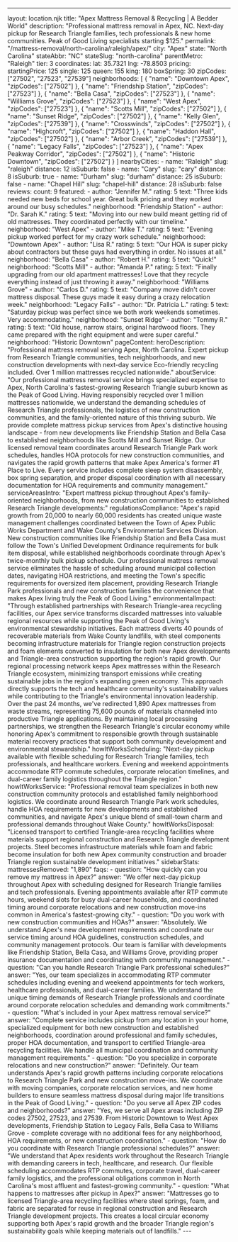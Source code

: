 ---
layout: location.njk
title: "Apex Mattress Removal & Recycling | A Bedder World"
description: "Professional mattress removal in Apex, NC. Next-day pickup for Research Triangle families, tech professionals & new home communities. Peak of Good Living specialists starting $125."
permalink: "/mattress-removal/north-carolina/raleigh/apex/"
city: "Apex" state: "North Carolina" stateAbbr: "NC" stateSlug: "north-carolina" parentMetro: "Raleigh" tier: 3 coordinates: lat: 35.7321 lng: -78.8503 pricing: startingPrice: 125 single: 125 queen: 155 king: 180 boxSpring: 30 zipCodes: ["27502", "27523", "27539"] neighborhoods: [ { "name": "Downtown Apex", "zipCodes": ["27502"] }, { "name": "Friendship Station", "zipCodes": ["27523"] }, { "name": "Bella Casa", "zipCodes": ["27523"] }, { "name": "Williams Grove", "zipCodes": ["27523"] }, { "name": "West Apex", "zipCodes": ["27523"] }, { "name": "Scotts Mill", "zipCodes": ["27502"] }, { "name": "Sunset Ridge", "zipCodes": ["27502"] }, { "name": "Kelly Glen", "zipCodes": ["27539"] }, { "name": "Crosswinds", "zipCodes": ["27502"] }, { "name": "Highcroft", "zipCodes": ["27502"] }, { "name": "Haddon Hall", "zipCodes": ["27502"] }, { "name": "Arbor Creek", "zipCodes": ["27539"] }, { "name": "Legacy Falls", "zipCodes": ["27523"] }, { "name": "Apex Peakway Corridor", "zipCodes": ["27502"] }, { "name": "Historic Downtown", "zipCodes": ["27502"] } ] nearbyCities: - name: "Raleigh" slug: "raleigh" distance: 12 isSuburb: false - name: "Cary" slug: "cary" distance: 8 isSuburb: true - name: "Durham" slug: "durham" distance: 25 isSuburb: false - name: "Chapel Hill" slug: "chapel-hill" distance: 28 isSuburb: false reviews: count: 9 featured: - author: "Jennifer M." rating: 5 text: "Three kids needed new beds for school year. Great bulk pricing and they worked around our busy schedules." neighborhood: "Friendship Station" - author: "Dr. Sarah K." rating: 5 text: "Moving into our new build meant getting rid of old mattresses. They coordinated perfectly with our timeline." neighborhood: "West Apex" - author: "Mike T." rating: 5 text: "Evening pickup worked perfect for my crazy work schedule." neighborhood: "Downtown Apex" - author: "Lisa R." rating: 5 text: "Our HOA is super picky about contractors but these guys had everything in order. No issues at all." neighborhood: "Bella Casa" - author: "Robert H." rating: 5 text: "Quick!" neighborhood: "Scotts Mill" - author: "Amanda P." rating: 5 text: "Finally upgrading from our old apartment mattresses! Love that they recycle everything instead of just throwing it away." neighborhood: "Williams Grove" - author: "Carlos D." rating: 5 text: "Company move didn't cover mattress disposal. These guys made it easy during a crazy relocation week." neighborhood: "Legacy Falls" - author: "Dr. Patricia L." rating: 5 text: "Saturday pickup was perfect since we both work weekends sometimes. Very accommodating." neighborhood: "Sunset Ridge" - author: "Tommy R." rating: 5 text: "Old house, narrow stairs, original hardwood floors. They came prepared with the right equipment and were super careful." neighborhood: "Historic Downtown" pageContent: heroDescription: "Professional mattress removal serving Apex, North Carolina. Expert pickup from Research Triangle communities, tech neighborhoods, and new construction developments with next-day service Eco-friendly recycling included. Over 1 million mattresses recycled nationwide." aboutService: "Our professional mattress removal service brings specialized expertise to Apex, North Carolina's fastest-growing Research Triangle suburb known as the Peak of Good Living. Having responsibly recycled over 1 million mattresses nationwide, we understand the demanding schedules of Research Triangle professionals, the logistics of new construction communities, and the family-oriented nature of this thriving suburb. We provide complete mattress pickup services from Apex's distinctive housing landscape - from new developments like Friendship Station and Bella Casa to established neighborhoods like Scotts Mill and Sunset Ridge. Our licensed removal team coordinates around Research Triangle Park work schedules, handles HOA protocols for new construction communities, and navigates the rapid growth patterns that make Apex America's former #1 Place to Live. Every service includes complete sleep system disassembly, box spring separation, and proper disposal coordination with all necessary documentation for HOA requirements and community management." serviceAreasIntro: "Expert mattress pickup throughout Apex's family-oriented neighborhoods, from new construction communities to established Research Triangle developments:" regulationsCompliance: "Apex's rapid growth from 20,000 to nearly 60,000 residents has created unique waste management challenges coordinated between the Town of Apex Public Works Department and Wake County's Environmental Services Division. New construction communities like Friendship Station and Bella Casa must follow the Town's Unified Development Ordinance requirements for bulk item disposal, while established neighborhoods coordinate through Apex's twice-monthly bulk pickup schedule. Our professional mattress removal service eliminates the hassle of scheduling around municipal collection dates, navigating HOA restrictions, and meeting the Town's specific requirements for oversized item placement, providing Research Triangle Park professionals and new construction families the convenience that makes Apex living truly the Peak of Good Living." environmentalImpact: "Through established partnerships with Research Triangle-area recycling facilities, our Apex service transforms discarded mattresses into valuable regional resources while supporting the Peak of Good Living's environmental stewardship initiatives. Each mattress diverts 40 pounds of recoverable materials from Wake County landfills, with steel components becoming infrastructure materials for Triangle region construction projects and foam elements converted to insulation for both new Apex developments and Triangle-area construction supporting the region's rapid growth. Our regional processing network keeps Apex mattresses within the Research Triangle ecosystem, minimizing transport emissions while creating sustainable jobs in the region's expanding green economy. This approach directly supports the tech and healthcare community's sustainability values while contributing to the Triangle's environmental innovation leadership. Over the past 24 months, we've redirected 1,890 Apex mattresses from waste streams, representing 75,600 pounds of materials channeled into productive Triangle applications. By maintaining local processing partnerships, we strengthen the Research Triangle's circular economy while honoring Apex's commitment to responsible growth through sustainable material recovery practices that support both community development and environmental stewardship." howItWorksScheduling: "Next-day pickup available with flexible scheduling for Research Triangle families, tech professionals, and healthcare workers. Evening and weekend appointments accommodate RTP commute schedules, corporate relocation timelines, and dual-career family logistics throughout the Triangle region." howItWorksService: "Professional removal team specializes in both new construction community protocols and established family neighborhood logistics. We coordinate around Research Triangle Park work schedules, handle HOA requirements for new developments and established communities, and navigate Apex's unique blend of small-town charm and professional demands throughout Wake County." howItWorksDisposal: "Licensed transport to certified Triangle-area recycling facilities where materials support regional construction and Research Triangle development projects. Steel becomes infrastructure materials while foam and fabric become insulation for both new Apex community construction and broader Triangle region sustainable development initiatives." sidebarStats: mattressesRemoved: "1,890" faqs: - question: "How quickly can you remove my mattress in Apex?" answer: "We offer next-day pickup throughout Apex with scheduling designed for Research Triangle families and tech professionals. Evening appointments available after RTP commute hours, weekend slots for busy dual-career households, and coordinated timing around corporate relocations and new construction move-ins common in America's fastest-growing city." - question: "Do you work with new construction communities and HOAs?" answer: "Absolutely. We understand Apex's new development requirements and coordinate our service timing around HOA guidelines, construction schedules, and community management protocols. Our team is familiar with developments like Friendship Station, Bella Casa, and Williams Grove, providing proper insurance documentation and coordinating with community management." - question: "Can you handle Research Triangle Park professional schedules?" answer: "Yes, our team specializes in accommodating RTP commuter schedules including evening and weekend appointments for tech workers, healthcare professionals, and dual-career families. We understand the unique timing demands of Research Triangle professionals and coordinate around corporate relocation schedules and demanding work commitments." - question: "What's included in your Apex mattress removal service?" answer: "Complete service includes pickup from any location in your home, specialized equipment for both new construction and established neighborhoods, coordination around professional and family schedules, proper HOA documentation, and transport to certified Triangle-area recycling facilities. We handle all municipal coordination and community management requirements." - question: "Do you specialize in corporate relocations and new construction?" answer: "Definitely. Our team understands Apex's rapid growth patterns including corporate relocations to Research Triangle Park and new construction move-ins. We coordinate with moving companies, corporate relocation services, and new home builders to ensure seamless mattress disposal during major life transitions in the Peak of Good Living." - question: "Do you serve all Apex ZIP codes and neighborhoods?" answer: "Yes, we serve all Apex areas including ZIP codes 27502, 27523, and 27539. From Historic Downtown to West Apex developments, Friendship Station to Legacy Falls, Bella Casa to Williams Grove - complete coverage with no additional fees for any neighborhood, HOA requirements, or new construction coordination." - question: "How do you coordinate with Research Triangle professional schedules?" answer: "We understand that Apex residents work throughout the Research Triangle with demanding careers in tech, healthcare, and research. Our flexible scheduling accommodates RTP commutes, corporate travel, dual-career family logistics, and the professional obligations common in North Carolina's most affluent and fastest-growing community." - question: "What happens to mattresses after pickup in Apex?" answer: "Mattresses go to licensed Triangle-area recycling facilities where steel springs, foam, and fabric are separated for reuse in regional construction and Research Triangle development projects. This creates a local circular economy supporting both Apex's rapid growth and the broader Triangle region's sustainability goals while keeping materials out of landfills." ---